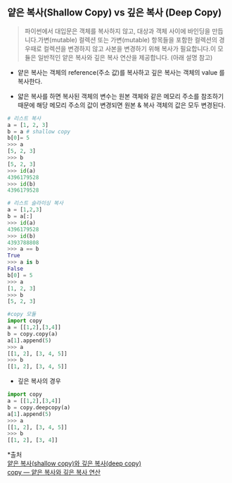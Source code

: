 ## 얕은 복사(Shallow Copy) vs 깊은 복사 (Deep Copy)

> 파이썬에서 대입문은 객체를 복사하지 않고, 대상과 객체 사이에 바인딩을 만듭니다.가변(mutable) 컬렉션 또는 가변(mutable) 항목들을 포함한 컬렉션의 경우때로 컬렉션을 변경하지 않고 사본을 변경하기 위해 복사가 필요합니다.이 모듈은 일반적인 얕은 복사와 깊은 복사 연산을 제공합니다. (아래 설명 참고)

- 얕은 복사는 객체의 reference(주소 값)를 복사하고 깊은 복사는 객체의 value 를 복사한다.

- 얇은 복사를 하면 복사된 객체의 변수는 원본 객체와 같은 메모리 주소를 참조하기 때문에 해당 메모리 주소의 값이 변경되면 원본 & 복사 객체의 값은 모두 변경된다.

```python
# 리스트 복사
a = [1, 2, 3]
b = a # shallow copy
b[0]= 5
>>> a
[5, 2, 3]
>>> b
[5, 2, 3]
>>> id(a)
4396179528
>>> id(b)
4396179528

# 리스트 슬라이싱 복사
a = [1,2,3]
b = a[:]
>>> id(a)
4396179528
>>> id(b)
4393788808
>>> a == b
True
>>> a is b
False
b[0] = 5
>>> a
[1, 2, 3]
>>> b
[5, 2, 3]

#copy 모듈
import copy
a = [[1,2],[3,4]]
b = copy.copy(a)
a[1].append(5)
>>> a
[[1, 2], [3, 4, 5]]
>>> b
[[1, 2], [3, 4, 5]]
```

- 깊은 복사의 경우

```python
import copy
a = [[1,2],[3,4]]
b = copy.deepcopy(a)
a[1].append(5)
>>> a
[[1, 2], [3, 4, 5]]
>>> b
[[1, 2], [3, 4]]
```

\*출처 <br>
[얕은 복사(shallow copy)와 깊은 복사(deep copy)](https://wikidocs.net/16038) <br>
[copy — 얕은 복사와 깊은 복사 연산](https://docs.python.org/ko/3/library/copy.html)
